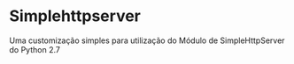 # Simplehttpserver
Uma customização simples para utilização do Módulo de SimpleHttpServer do Python 2.7



